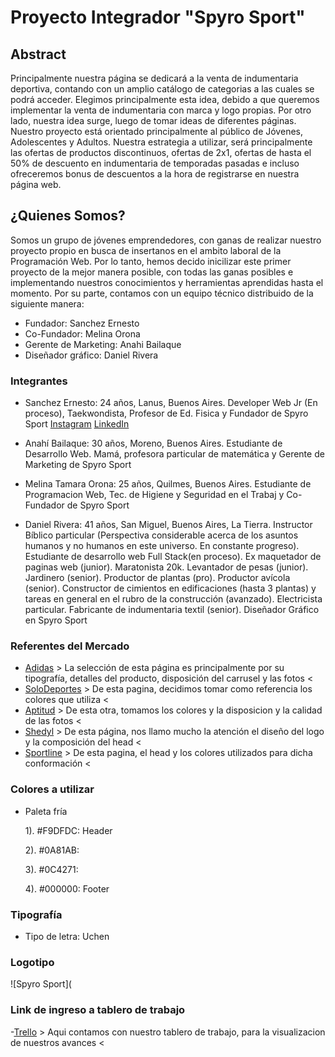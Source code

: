 # Proyecto Integrador "Spyro Sport" #
## Abstract ##
Principalmente nuestra página se dedicará a la venta de indumentaria deportiva, contando con un amplio catálogo de categorias a las cuales se podrá acceder. Elegimos principalmente esta idea, debido a que queremos implementar la venta de indumentaria con marca  y logo propias. Por otro lado, nuestra idea surge, luego de tomar ideas de diferentes páginas. Nuestro proyecto está orientado principalmente al público de Jóvenes, Adolescentes y Adultos.
Nuestra estrategia a utilizar, será principalmente las ofertas de productos discontinuos, ofertas de 2x1, ofertas de hasta el 50% de descuento en indumentaria de temporadas pasadas e incluso ofreceremos bonus de descuentos a la hora de registrarse en nuestra página web.

## ¿Quienes Somos? ##
Somos un grupo de jóvenes emprendedores, con ganas de realizar nuestro proyecto propio en busca de insertanos en el ambito laboral de la Programación Web. Por lo tanto, hemos decido inicilizar este primer proyecto de la mejor manera posible, con todas las ganas posibles e implementando nuestros conocimientos y herramientas aprendidas hasta el momento. Por su parte, contamos con un equipo técnico distribuido de la siguiente manera:

- Fundador: Sanchez Ernesto
- Co-Fundador: Melina Orona
- Gerente de Marketing: Anahi Bailaque
- Diseñador gráfico: Daniel Rivera

### Integrantes ###
- Sanchez Ernesto: 24 años, Lanus, Buenos Aires.
Developer Web Jr (En proceso), Taekwondista, Profesor de Ed. Fisica y Fundador de Spyro Sport
[Instagram](https://www.instagram.com/ernesancheez/)
[LinkedIn](https://www.linkedin.com/in/ernesto-alejandro-sanchez-b32312211/)

- Anahí Bailaque: 30 años, Moreno, Buenos Aires.
Estudiante de Desarrollo Web. Mamá, profesora particular de matemática y Gerente de Marketing de Spyro Sport

- Melina Tamara Orona: 25 años, Quilmes, Buenos Aires. 
Estudiante de Programacion Web, Tec. de Higiene y Seguridad en el Trabaj y Co-Fundador de Spyro Sport

- Daniel Rivera: 41 años, San Miguel, Buenos Aires, La Tierra. Instructor Bíblico particular (Perspectiva considerable acerca de los asuntos humanos y no humanos en este universo. En constante progreso). Estudiante de desarrollo web Full Stack(en proceso). Ex maquetador de paginas web (junior). Maratonista 20k. Levantador de pesas (junior). Jardinero (senior). Productor de plantas (pro). Productor avícola (senior). Constructor de cimientos en edificaciones (hasta 3 plantas) y tareas en general en el rubro de la construcción (avanzado). Electricista particular. Fabricante de indumentaria textil (senior). Diseñador Gráfico en Spyro Sport

### Referentes del Mercado ###
- [Adidas](https://www.adidas.com.ar) > La selección de esta página es principalmente por su tipografía, detalles del producto, disposición del carrusel y las fotos <
- [SoloDeportes](https://www.solodeportes.com.ar/?SID=78slgb90nscmrfqnlg2eotgctl) > De esta pagina, decidimos tomar como referencia los colores que utiliza <
- [Aptitud](https://aptitud.com.ar/) > De esta otra, tomamos los colores y la disposicion y la calidad de las fotos <
- [Shedyl](https://www.shedyl.com/) > De esta página, nos llamo mucho la atención el diseño del logo y la composición del head <
- [Sportline](https://www.sportline.com.ar/?gclid=CjwKCAjw87SHBhBiEiwAukSeUR42DhbzHFEgFQDve6DrvOlrSyAQZ3b7nlf4M_01x8N476mn16W5XBoCPsAQAvD_BwE) > De esta pagina, el head y los colores utilizados para dicha conformación <

### Colores a utilizar ### 
- Paleta fría 

  1). #F9DFDC: Header

  2). #0A81AB:

  3). #0C4271:

  4). #000000: Footer

### Tipografía ###
- Tipo de letra: Uchen

### Logotipo ### 
![Spyro Sport](

### Link de ingreso a tablero de trabajo ###
-[Trello](https://trello.com/b/q5IuKEYD/proyecto-integrador-c10grupo7) > Aqui contamos con nuestro tablero de trabajo, para la visualizacion de nuestros avances <
